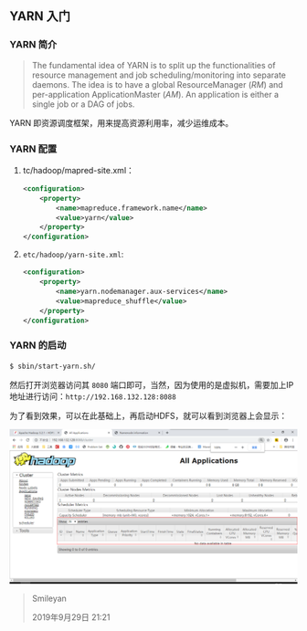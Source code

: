 ## YARN 入门

### YARN 简介

> The fundamental idea of YARN is to split up the functionalities of resource management and job scheduling/monitoring into separate daemons. The idea is to have a global ResourceManager (*RM*) and per-application ApplicationMaster (*AM*). An application is either a single job or a DAG of jobs.

YARN 即资源调度框架，用来提高资源利用率，减少运维成本。

### YARN 配置

1. tc/hadoop/mapred-site.xml：

   ```xml
   <configuration>
       <property>
           <name>mapreduce.framework.name</name>
           <value>yarn</value>
       </property>
   </configuration>
   ```

2. `etc/hadoop/yarn-site.xml`:

   ```xml
   <configuration>
       <property>
           <name>yarn.nodemanager.aux-services</name>
           <value>mapreduce_shuffle</value>
       </property>
   </configuration>
   ```

### YARN 的启动

```bash
$ sbin/start-yarn.sh/
```

然后打开浏览器访问其 `8080` 端口即可，当然，因为使用的是虚拟机，需要加上IP地址进行访问：`http://192.168.132.128:8088`

为了看到效果，可以在此基础上，再启动HDFS，就可以看到浏览器上会显示：

![](../images/3-1.png)



> Smileyan
>
> 2019年9月29日  21:21